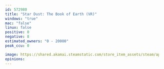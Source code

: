 ```yaml
---
id: 572980
title: "Star Dust: The Book of Earth (VR)"
windows: "true"
mac: "false"
linux: false
positive: 0
negative: 8
estimated_owners: "0 - 20000"
peak_ccu: 0

image: https://shared.akamai.steamstatic.com/store_item_assets/steam/apps/572980/header.jpg?t=1494552455
opinions:
---
```

